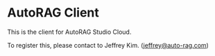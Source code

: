 # AutoRAG Client

This is the client for AutoRAG Studio Cloud.

To register this, please contact to Jeffrey Kim. (jeffrey@auto-rag.com)
